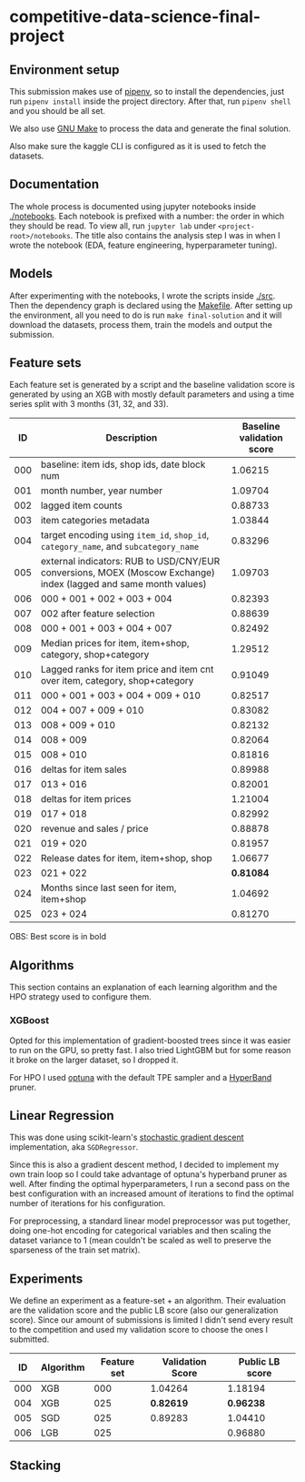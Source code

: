 # competitive-data-science-final-project

## Environment setup

This submission makes use of [pipenv](https://pipenv-fork.readthedocs.io/en/latest/), so to install the dependencies, just run `pipenv install` inside the project directory. After that, run `pipenv shell` and you should be all set.

We also use [GNU Make](https://www.gnu.org/software/make/) to process the data and generate the final solution.

Also make sure the kaggle CLI is configured as it is used to fetch the datasets.

## Documentation

The whole process is documented using jupyter notebooks inside [./notebooks](./notebooks). Each notebook is prefixed with a number: the order in which they should be read. To view all, run `jupyter lab` under `<project-root>/notebooks`. The title also contains the analysis step I was in when I wrote the notebook (EDA, feature engineering, hyperparameter tuning).

## Models

After experimenting with the notebooks, I wrote the scripts inside [./src](./src). Then the dependency graph is declared using the [Makefile](./Makefile). After setting up the environment, all you need to do is run `make final-solution` and it will download the datasets, process them, train the models and output the submission.

## Feature sets

Each feature set is generated by a script and the baseline validation score is generated by using an XGB with mostly default parameters and using a time series split with 3 months (31, 32, and 33).

| ID | Description | Baseline validation score |
| -- | -- | -- |
| 000 | baseline: item ids, shop ids, date block num | 1.06215 |
| 001 | month number, year number | 1.09704 |
| 002 | lagged item counts | 0.88733 |
| 003 | item categories metadata | 1.03844 |
| 004 | target encoding using `item_id`, `shop_id`, `category_name`, and `subcategory_name`  | 0.83296 |
| 005 | external indicators: RUB to USD/CNY/EUR conversions, MOEX (Moscow Exchange) index (lagged and same month values) | 1.09703 |
| 006 | 000 + 001 + 002 + 003 + 004 | 0.82393 |
| 007 | 002 after feature selection | 0.88639 |
| 008 | 000 + 001 + 003 + 004 + 007 | 0.82492 |
| 009 | Median prices for item, item+shop, category, shop+category | 1.29512 |
| 010 | Lagged ranks for item price and item cnt over item, category, shop+category | 0.91049 |
| 011 | 000 + 001 + 003 + 004 + 009 + 010 | 0.82517 |
| 012 | 004 + 007 + 009 + 010 | 0.83082 |
| 013 | 008 + 009 + 010 | 0.82132 |
| 014 | 008 + 009 | 0.82064 |
| 015 | 008 + 010 | 0.81816 |
| 016 | deltas for item sales | 0.89988 |
| 017 | 013 + 016 | 0.82001 |
| 018 | deltas for item prices | 1.21004 |
| 019 | 017 + 018 | 0.82992 |
| 020 | revenue and sales / price | 0.88878 |
| 021 | 019 + 020 | 0.81957 |
| 022 | Release dates for item, item+shop, shop | 1.06677 |
| 023 | 021 + 022 | __0.81084__ |
| 024 | Months since last seen for item, item+shop | 1.04692 |
| 025 | 023 + 024 | 0.81270 |

OBS: Best score is in bold

## Algorithms

This section contains an explanation of each learning algorithm and the HPO strategy used to configure them.

### XGBoost

Opted for this implementation of gradient-boosted trees since it was easier to run on the GPU, so pretty fast. I also tried LightGBM but for some reason it broke on the larger dataset, so I dropped it.

For HPO I used [optuna](https://optuna.readthedocs.io/en/stable/) with the default TPE sampler and a [HyperBand](https://arxiv.org/abs/1603.06560) pruner.

## Linear Regression

This was done using scikit-learn's [stochastic gradient descent](https://en.wikipedia.org/wiki/Stochastic_gradient_descent) implementation, aka `SGDRegressor`.

Since this is also a gradient descent method, I decided to implement my own train loop so I could take advantage of optuna's hyperband pruner as well. After finding the optimal hyperparameters, I run a second pass on the best configuration with an increased amount of iterations to find the optimal number of iterations for his configuration.

For preprocessing, a standard linear model preprocessor was put together, doing one-hot encoding for categorical variables and then scaling the dataset variance to 1 (mean couldn't be scaled as well to preserve the sparseness of the train set matrix).

## Experiments

We define an experiment as a feature-set + an algorithm. Their evaluation are the validation score and the public LB score (also our generalization score). Since our amount of submissions is limited I didn't send every result to the competition and used my validation score to choose the ones I submitted.

| ID | Algorithm | Feature set | Validation Score | Public LB score |
| -- | -- | -- | -- | -- |
| 000 | XGB | 000 | 1.04264 | 1.18194 |
| 004 | XGB | 025 | __0.82619__ | __0.96238__ |
| 005 | SGD | 025 | 0.89283 | 1.04410 |
| 006 | LGB | 025 | | 0.96880 |

## Stacking
